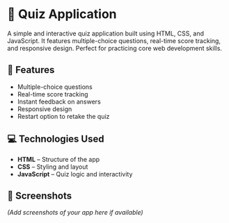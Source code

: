 # 🧠 Quiz Application

A simple and interactive quiz application built using HTML, CSS, and JavaScript. It features multiple-choice questions, real-time score tracking, and responsive design. Perfect for practicing core web development skills.

## 🚀 Features
- Multiple-choice questions
- Real-time score tracking
- Instant feedback on answers
- Responsive design
- Restart option to retake the quiz

## 💻 Technologies Used
- **HTML** – Structure of the app  
- **CSS** – Styling and layout  
- **JavaScript** – Quiz logic and interactivity  

## 📸 Screenshots
*(Add screenshots of your app here if available)*  

